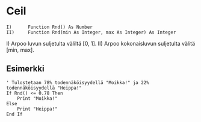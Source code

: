 <!--math-->
Ceil
=====

```eppabasic
I)      Function Rnd() As Number
II)     Function Rnd(min As Integer, max As Integer) As Integer
```

I) Arpoo luvun suljetulta väliltä [0, 1].
II) Arpoo kokonaisluvun suljetulta välitä [min, max].

Esimerkki
---------
```eppabasic
' Tulostetaan 78% todennäköisyydellä "Moikka!" ja 22% todennäköisyydellä "Heippa!"
If Rnd() <= 0.78 Then
    Print "Moikka!"
Else
    Print "Heippa!"
End If
```
